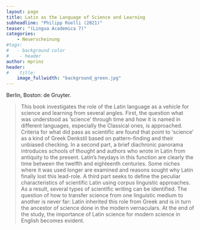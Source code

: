 ```yaml
---
layout: page
title: Latin as the Language of Science and Learning  
subheadline: "Philipp Roelli (2021)"
teaser: "(Lingua Academica 7)"
categories:
    - Neuerscheinung
#tags:
#   - background color
#    - header
author: mprinz
header:
#    title: 
    image_fullwidth: "background_green.jpg"
---
```





Berlin, Boston: de Gruyter.

> This book investigates the role of the Latin language as a vehicle for science and learning from several angles. First, the question what was understood as ‘science’ through time and how it is named in different languages, especially the Classical ones, is approached. Criteria for what did pass as scientific are found that point to ‘science’ as a kind of Greek Denkstil based on pattern-finding and their unbiased checking. In a second part, a brief diachronic panorama introduces schools of thought and authors who wrote in Latin from antiquity to the present. Latin’s heydays in this function are clearly the time between the twelfth and eighteenth centuries. Some niches where it was used longer are examined and reasons sought why Latin finally lost this lead-role. A third part seeks to define the peculiar characteristics of scientific Latin using corpus linguistic approaches. As a result, several types of scientific writing can be identified. The question of how to transfer science from one linguistic medium to another is never far: Latin inherited this role from Greek and is in turn the ancestor of science done in the modern vernaculars. At the end of the study, the importance of Latin science for modern science in English becomes evident.

